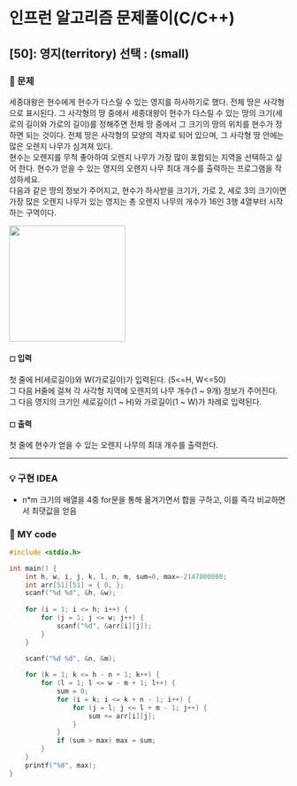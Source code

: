 # 인프런 알고리즘 문제풀이(C/C++)

## [50]: 영지(territory) 선택 : (small) <br>

### 🌴 문제

세종대왕은 현수에게 현수가 다스릴 수 있는 영지를 하사하기로 했다. 전체 땅은 사각형으로 표시된다. 그 사각형의 땅 중에서 세종대왕이 현수가 다스릴 수 있는 땅의 크기(세로의 길이와 가로의 길이)를 정해주면 전체 땅 중에서 그 크기의 땅의 위치를 현수가 정하면 되는 것이다.
전체 땅은 사각형의 모양의 격자로 되어 있으며, 그 사각형 땅 안에는 많은 오렌지 나무가 심겨져 있다.<br>
현수는 오렌지를 무척 좋아하여 오렌지 나무가 가장 많이 포함되는 지역을 선택하고 싶어 한다. 현수가 얻을 수 있는 영지의 오렌지 나무 최대 개수를 출력하는 프로그램을 작성하세요. <br>
다음과 같은 땅의 정보가 주어지고, 현수가 하사받을 크기가, 가로 2, 세로 3의 크기이면 가장 많은 오렌지 나무가 있는 영지는 총 오렌지 나무의 개수가 16인 3행 4열부터 시작하는 구역이다.<br>

<img src="https://user-images.githubusercontent.com/49135797/113561793-218e9d80-9640-11eb-916e-a2118bbf5c30.png" width="210px" height="210px"/>
<br>

#### ◻ 입력

첫 줄에 H(세로길이)와 W(가로길이)가 입력된다. (5<=H, W<=50) <br>
그 다음 H줄에 걸쳐 각 사각형 지역에 오렌지의 나무 개수(1 ~ 9개) 정보가 주어진다. <br>
그 다음 영지의 크기인 세로길이(1 ~ H)와 가로길이(1 ~ W)가 차례로 입력된다.

#### ◻ 출력

첫 줄에 현수가 얻을 수 있는 오렌지 나무의 최대 개수를 출력한다.

---

### 💡 구현 IDEA

- n*m 크기의 배열을 4중 for문을 통해 옮겨가면서 합을 구하고, 이를 즉각 비교하면서 최댓값을 얻음

### 🤠 MY code
```c++
#include <stdio.h>

int main() {
	int h, w, i, j, k, l, n, m, sum=0, max=-2147000000;
	int arr[51][51] = { 0, };
	scanf("%d %d", &h, &w);
	
	for (i = 1; i <= h; i++) {
		for (j = 1; j <= w; j++) {
			scanf("%d", &arr[i][j]);
		}
	}

	scanf("%d %d", &n, &m);
	
	for (k = 1; k <= h - n + 1; k++) {
		for (l = 1; l <= w - m + 1; l++) {
			sum = 0;
			for (i = k; i <= k + n - 1; i++) {
				for (j = l; j <= l + m - 1; j++) {
					sum += arr[i][j];
				}
			}
			if (sum > max) max = sum;
		}
	}
	printf("%d", max);
}
```